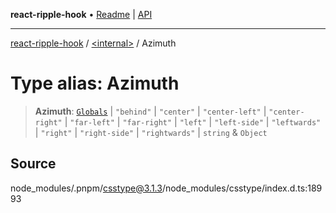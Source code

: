 **react-ripple-hook** • [Readme](../../README.md) \| [API](../../globals.md)

---

[react-ripple-hook](../../README.md) / [\<internal\>](../README.md) / Azimuth

# Type alias: Azimuth

> **Azimuth**: [`Globals`](Globals.md) \| `"behind"` \| `"center"` \| `"center-left"` \| `"center-right"` \| `"far-left"` \| `"far-right"` \| `"left"` \| `"left-side"` \| `"leftwards"` \| `"right"` \| `"right-side"` \| `"rightwards"` \| `string` & `Object`

## Source

node_modules/.pnpm/csstype@3.1.3/node_modules/csstype/index.d.ts:18993
